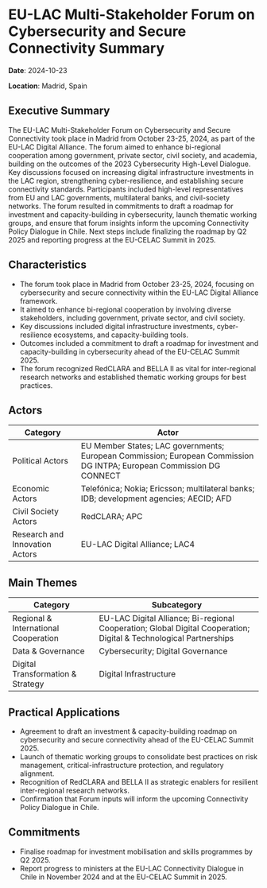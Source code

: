 # EU-LAC Multi-Stakeholder Forum on Cybersecurity and Secure Connectivity Summary

**Date**: 2024-10-23

**Location**: Madrid, Spain

## Executive Summary

The EU-LAC Multi-Stakeholder Forum on Cybersecurity and Secure Connectivity took place in Madrid from October 23-25, 2024, as part of the EU-LAC Digital Alliance. The forum aimed to enhance bi-regional cooperation among government, private sector, civil society, and academia, building on the outcomes of the 2023 Cybersecurity High-Level Dialogue. Key discussions focused on increasing digital infrastructure investments in the LAC region, strengthening cyber-resilience, and establishing secure connectivity standards. Participants included high-level representatives from EU and LAC governments, multilateral banks, and civil-society networks. The forum resulted in commitments to draft a roadmap for investment and capacity-building in cybersecurity, launch thematic working groups, and ensure that forum insights inform the upcoming Connectivity Policy Dialogue in Chile. Next steps include finalizing the roadmap by Q2 2025 and reporting progress at the EU-CELAC Summit in 2025.

## Characteristics

- The forum took place in Madrid from October 23-25, 2024, focusing on cybersecurity and secure connectivity within the EU-LAC Digital Alliance framework.
- It aimed to enhance bi-regional cooperation by involving diverse stakeholders, including government, private sector, and civil society.
- Key discussions included digital infrastructure investments, cyber-resilience ecosystems, and capacity-building tools.
- Outcomes included a commitment to draft a roadmap for investment and capacity-building in cybersecurity ahead of the EU-CELAC Summit 2025.
- The forum recognized RedCLARA and BELLA II as vital for inter-regional research networks and established thematic working groups for best practices.

## Actors

| Category | Actor |
| --- | --- |
| Political Actors | EU Member States; LAC governments; European Commission; European Commission DG INTPA; European Commission DG CONNECT |
| Economic Actors | Telefónica; Nokia; Ericsson; multilateral banks; IDB; development agencies; AECID; AFD |
| Civil Society Actors | RedCLARA; APC |
| Research and Innovation Actors | EU-LAC Digital Alliance; LAC4 |

## Main Themes

| Category | Subcategory |
| --- | --- |
| Regional & International Cooperation | EU-LAC Digital Alliance; Bi-regional Cooperation; Global Digital Cooperation; Digital & Technological Partnerships |
| Data & Governance | Cybersecurity; Digital Governance |
| Digital Transformation & Strategy | Digital Infrastructure |

## Practical Applications

- Agreement to draft an investment & capacity-building roadmap on cybersecurity and secure connectivity ahead of the EU-CELAC Summit 2025.
- Launch of thematic working groups to consolidate best practices on risk management, critical-infrastructure protection, and regulatory alignment.
- Recognition of RedCLARA and BELLA II as strategic enablers for resilient inter-regional research networks.
- Confirmation that Forum inputs will inform the upcoming Connectivity Policy Dialogue in Chile.

## Commitments

- Finalise roadmap for investment mobilisation and skills programmes by Q2 2025.
- Report progress to ministers at the EU-LAC Connectivity Dialogue in Chile in November 2024 and at the EU-CELAC Summit in 2025.